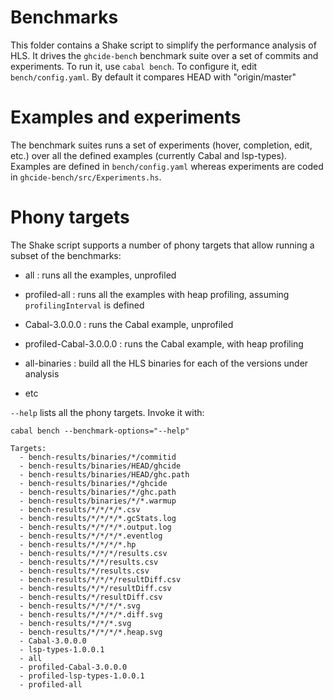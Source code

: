 
# Benchmarks

This folder contains a Shake script to simplify the performance analysis of HLS.
It drives the `ghcide-bench` benchmark suite over a set of commits and experiments.
To run it, use `cabal bench`.
To configure it, edit `bench/config.yaml`.
By default it compares HEAD with "origin/master"

# Examples and experiments

The benchmark suites runs a set of experiments (hover, completion, edit, etc.)
over all the defined examples (currently Cabal and lsp-types). Examples are defined
in `bench/config.yaml` whereas experiments are coded in `ghcide-bench/src/Experiments.hs`.

# Phony targets

The Shake script supports a number of phony targets that allow running a subset of the benchmarks:

* all
:  runs all the examples, unprofiled

* profiled-all
:  runs all the examples with heap profiling, assuming `profilingInterval` is defined

* Cabal-3.0.0.0
:  runs the Cabal example, unprofiled

* profiled-Cabal-3.0.0.0
:  runs the Cabal example, with heap profiling

* all-binaries
:  build all the HLS binaries for each of the versions under analysis

* etc

`--help` lists all the phony targets. Invoke it with:

    cabal bench --benchmark-options="--help"

```
Targets:
  - bench-results/binaries/*/commitid
  - bench-results/binaries/HEAD/ghcide
  - bench-results/binaries/HEAD/ghc.path
  - bench-results/binaries/*/ghcide
  - bench-results/binaries/*/ghc.path
  - bench-results/binaries/*/*.warmup
  - bench-results/*/*/*/*.csv
  - bench-results/*/*/*/*.gcStats.log
  - bench-results/*/*/*/*.output.log
  - bench-results/*/*/*/*.eventlog
  - bench-results/*/*/*/*.hp
  - bench-results/*/*/*/results.csv
  - bench-results/*/*/results.csv
  - bench-results/*/results.csv
  - bench-results/*/*/*/resultDiff.csv
  - bench-results/*/*/resultDiff.csv
  - bench-results/*/resultDiff.csv
  - bench-results/*/*/*/*.svg
  - bench-results/*/*/*/*.diff.svg
  - bench-results/*/*/*.svg
  - bench-results/*/*/*/*.heap.svg
  - Cabal-3.0.0.0
  - lsp-types-1.0.0.1
  - all
  - profiled-Cabal-3.0.0.0
  - profiled-lsp-types-1.0.0.1
  - profiled-all
  ```

